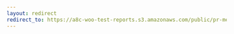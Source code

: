 ```yaml
---
layout: redirect
redirect_to: https://a8c-woo-test-reports.s3.amazonaws.com/public/pr-merge/40508/e2e/index.html
---
```

